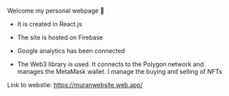 Welcome my personal webpage 🙂

- It is created in React.js
  
- The site is hosted on Firebase
  
- Google analytics has been connected
  
- The Web3 library is used. It connects to the Polygon network and manages the MetaMask wallet. I manage the buying and selling of NFTs

Link to webstie: https://muranwebsite.web.app/
